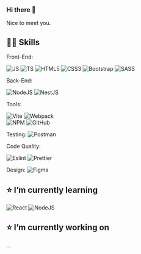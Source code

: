 ### Hi there 👋
Nice to meet you. 

## :woman_technologist: Skills

Front-End:

![JS](https://img.shields.io/badge/-JavaScript-yellow?logo=javascript&logoColor=white&style=for-the-badge)
![TS](https://img.shields.io/badge/-TypeScript-white?logo=typescript&logoColor=blue&style=for-the-badge)
![HTML5](https://img.shields.io/badge/-HTML-red?logo=html5&logoColor=white&style=for-the-badge)
![CSS3](https://img.shields.io/badge/-CSS-blue?logo=css3&logoColor=white&style=for-the-badge)
![Bootstrap](https://img.shields.io/badge/-bootstrap-purple?logo=bootstrap&logoColor=white&style=for-the-badge)
![SASS](https://img.shields.io/badge/SASS-hotpink.svg?style=for-the-badge&logo=SASS&logoColor=white)

Back-End:

![NodeJS](https://img.shields.io/badge/node.js-6DA55F?style=for-the-badge&logo=node.js&logoColor=white)
![NestJS](https://img.shields.io/badge/nestjs-%23E0234E.svg?style=for-the-badge&logo=nestjs&logoColor=white)  

Tools:

![Vite](https://img.shields.io/badge/-vite-white?logo=vite&logoColor=purple&style=for-the-badge)
![Webpack](https://img.shields.io/badge/webpack-%238DD6F9.svg?style=for-the-badge&logo=webpack&logoColor=black)  
![NPM](https://img.shields.io/badge/NPM-%23000000.svg?style=for-the-badge&logo=npm&logoColor=white) 
![GitHub](https://img.shields.io/badge/-Git-F05032?style=flat-badge&logo=git&logoColor=white)

Testing:
![Postman](https://img.shields.io/badge/Postman-FF6C37?style=for-the-badge&logo=postman&logoColor=white)

Code Quality:

![Eslint](https://img.shields.io/badge/-eslint-white?logo=eslint&logoColor=purple&style=for-the-badge)
![Prettier](https://img.shields.io/badge/-prettier-white?logo=prettier&logoColor=purple&style=for-the-badge)

Design:
![Figma](https://img.shields.io/badge/figma-%23F24E1E.svg?style=for-the-badge&logo=figma&logoColor=white)

## :star: I’m currently learning 
![React](https://img.shields.io/badge/react-%2320232a.svg?style=for-the-badge&logo=react&logoColor=%2361DAFB)
![NodeJS](https://img.shields.io/badge/node.js-6DA55F?style=for-the-badge&logo=node.js&logoColor=white)

## :star: I’m currently working on
...

